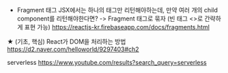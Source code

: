 




* Fragment 태그
	JSX에서는 하나의 태그만 리턴해야하는데, 만약 여러 개의 child component를 리턴해야한다면? -> Fragment 태그로 묶자 (빈 태그 <>로 간략하게 표현 가능)
	https://reactjs-kr.firebaseapp.com/docs/fragments.html
	
	
	
	
★ (기초, 핵심) React가 DOM을 처리하는 방법
https://d2.naver.com/helloworld/9297403#ch2



serverless
https://www.youtube.com/results?search_query=serverless

